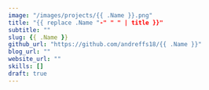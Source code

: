 ```yaml
---
image: "/images/projects/{{ .Name }}.png"
title: "{{ replace .Name "-" " " | title }}"
subtitle: ""
slug: {{ .Name }}
github_url: "https://github.com/andreffs18/{{ .Name }}"
blog_url: ""
website_url: ""
skills: []
draft: true
---
```

